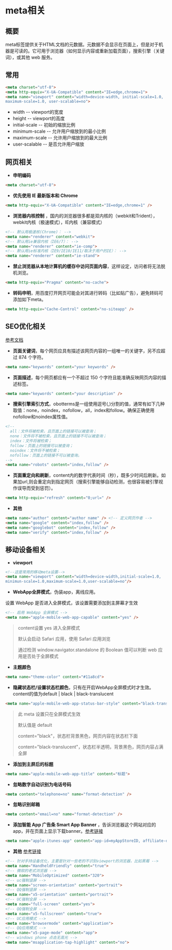 # meta相关

## 概要

meta标签提供关于HTML文档的元数据。元数据不会显示在页面上，但是对于机器是可读的。它可用于浏览器（如何显示内容或重新加载页面），搜索引擎（关键词），或其他 web 服务。

## 常用

```html
<meta charset="utf-8">
<meta http-equiv="X-UA-Compatible" content="IE=edge,chrome=1">
<meta name="viewport" content="width=device-width, initial-scale=1.0,
maximum-scale=1.0, user-scalable=no">
```
* width -- viewport的宽度
* height -- viewport的高度
* initial-scale -- 初始的缩放比例
* minimum-scale -- 允许用户缩放到的最小比例
* maximum-scale -- 允许用户缩放到的最大比例
* user-scalable -- 是否允许用户缩放

## 网页相关

* **申明编码**

```html
<meta charset="utf-8">
```

* **优先使用 IE 最新版本和 Chrome**

```html
<meta http-equiv="X-UA-Compatible" content="IE=edge,chrome=1" />
```

* **浏览器内核控制** ，国内的浏览器很多都是双内核的（webkit和Trident），webkit内核（极速模式），IE内核（兼容模式）

```html
<!-- 默认用极速核(Chrome)： -->
<meta name="renderer" content="webkit">
<!-- 默认用ie兼容内核（IE6/7）： -->
<meta name="renderer" content="ie-comp">
<!-- 默认用ie标准内核（IE9/IE10/IE11/取决于用户的IE）： -->
<meta name="renderer" content="ie-stand">
```

* **禁止浏览器从本地计算机的缓存中访问页面内容**，这样设定，访问者将无法脱机浏览。

```html
<meta http-equiv="Pragma" content="no-cache">
```

* **转码申明**，用百度打开网页可能会对其进行转码（比如贴广告），避免转码可添加如下meta。

```html
<meta http-equiv="Cache-Control" content="no-siteapp" />
```

## SEO优化相关

[参考文档](https://docs.microsoft.com/zh-cn/previous-versions/visualstudio/design-tools/expression-studio-4/ff724016(v=expression.40)?redirectedfrom=MSDN)

* **页面关键词**，每个网页应具有描述该网页内容的一组唯一的关键字，另不应超过 874 个字符。

```html
<meta name="keywords" content="your keywords" />
```

* **页面描述**，每个网页都应有一个不超过 150 个字符且能准确反映网页内容的描述标签。

```html
<meta name="keywords" content="your description" />
```

* **搜索引擎索引方式**，obotterms是一组使用逗号(,)分割的值，通常有如下几种取值：none，noindex，nofollow，all，index和follow。确保正确使用nofollow和noindex属性值。

```html
<!--
  all：文件将被检索，且页面上的链接可以被查询；
  none：文件将不被检索，且页面上的链接不可以被查询；
  index：文件将被检索；
  follow：页面上的链接可以被查询；
  noindex：文件将不被检索；
  nofollow：页面上的链接不可以被查询。
-->
<meta name="robots" content="index,follow" />
```

* **页面重定向和刷新**，content内的数字代表时间（秒），既多少时间后刷新。如果加url,则会重定向到指定网页（搜索引擎能够自动检测，也很容易被引擎视作误导而受到惩罚）。

```html
<meta http-equiv="refresh" content="0;url=" />
```

* **其他**

```html
<meta name="author" content="author name" /> <!-- 定义网页作者 -->
<meta name="google" content="index,follow" />
<meta name="googlebot" content="index,follow" />
<meta name="verify" content="index,follow" />
```

## 移动设备相关

* **viewport**

```html
<!--这是常用的移动meta设置-->
<meta name="viewport" content="width=device-width,initial-scale=1.0,
minimun-scale=1.0,maximum-scale=1.0,user-scalable=no"/>
```

* **WebApp全屏模式**，伪装app，离线应用。

设置 WebApp 是否进入全屏模式，该设置需要添加到主屏幕才生效

```html
<!-- 启用 WebApp 全屏模式 -->
<meta name="apple-mobile-web-app-capable" content="yes" />
```
> content设置 yes 进入全屏模式
> 
> 默认会启动 Safari 应用，使用 Safari 应用浏览
> 
> 通过检测 window.navigator.standalone 的 Boolean 值可以判断 web 应用是否处于全屏模式


* **主题颜色**

```html
<meta name="theme-color" content="#11a8cd">
```

* **隐藏状态栏/设置状态栏颜色**，只有在开启WebApp全屏模式时才生效。content的值为default | black | black-translucent

```html
<meta name="apple-mobile-web-app-status-bar-style" content="black-translucent" />
```
> 此 meta 设置只在全屏模式生效
> 
> 默认值是 default
> 
> content="black"，状态栏背景黑色，网页内容在状态栏下面
> 
> content="black-translucent"，状态栏半透明，背景黑色，网页内容占满全屏

* **添加到主屏后的标题**

```html
<meta name="apple-mobile-web-app-title" content="标题">
```

* **忽略数字自动识别为电话号码** 

```html
<meta content="telephone=no" name="format-detection" />
```

* **忽略识别邮箱** 

```html
<meta content="email=no" name="format-detection" />
```

* **添加智能 App 广告条 Smart App Banner** ，告诉浏览器这个网站对应的app，并在页面上显示下载banner。[参考链接](https://developer.apple.com/library/archive/documentation/AppleApplications/Reference/SafariWebContent/PromotingAppswithAppBanners/PromotingAppswithAppBanners.html)

```html
<meta name="apple-itunes-app" content="app-id=myAppStoreID, affiliate-data=myAffiliateData, app-argument=myURL">
```

* **其他** [参考链接](http://fex.baidu.com/blog/2014/10/html-head-tags/?qq-pf-to=pcqq.c2c)

```html
<!-- 针对手持设备优化，主要是针对一些老的不识别viewport的浏览器，比如黑莓 -->
<meta name="HandheldFriendly" content="true">
<!-- 微软的老式浏览器 -->
<meta name="MobileOptimized" content="320">
<!-- uc强制竖屏 -->
<meta name="screen-orientation" content="portrait">
<!-- QQ强制竖屏 -->
<meta name="x5-orientation" content="portrait">
<!-- UC强制全屏 -->
<meta name="full-screen" content="yes">
<!-- QQ强制全屏 -->
<meta name="x5-fullscreen" content="true">
<!-- UC应用模式 -->
<meta name="browsermode" content="application">
<!-- QQ应用模式 -->
<meta name="x5-page-mode" content="app">
<!-- windows phone 点击无高光 -->
<meta name="msapplication-tap-highlight" content="no">
```